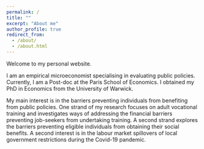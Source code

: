 ```yaml
---
permalink: /
title: ""
excerpt: "About me"
author_profile: true
redirect_from: 
  - /about/
  - /about.html
---
```


Welcome to my personal website.  

I am an empirical microeconomist specialising in evaluating public policies. Currently, I am a Post-doc at the Paris School of Economics. I obtained my PhD in Economics from the University of Warwick. 

My main interest is in the barriers preventing individuals from benefiting from public policies. One strand of my research focuses on adult vocational training and investigates ways of addressing the financial barriers preventing job-seekers from undertaking training. A second strand explores the barriers preventing eligible individuals from obtaining their social benefits. A second interest is in the labour market spillovers of local government restrictions during the Covid-19 pandemic.